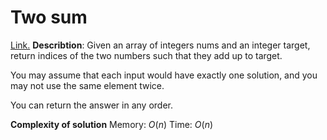 # Two sum
[Link.](https://leetcode.com/problems/two-sum/description/)
**Describtion**:
Given an array of integers nums and an integer target, return indices of the two numbers such that they add up to target.

You may assume that each input would have exactly one solution, and you may not use the same element twice.

You can return the answer in any order.

**Complexity of solution**
Memory: *O*(*n*)
Time: *O*(*n*)